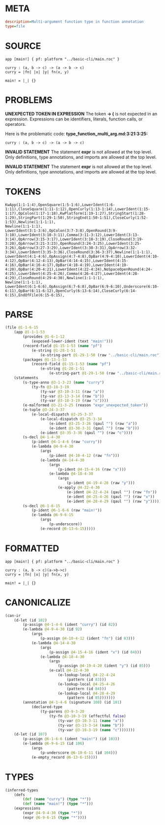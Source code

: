 # META
~~~ini
description=Multi-argument function type in function annotation
type=file
~~~
# SOURCE
~~~roc
app [main!] { pf: platform "../basic-cli/main.roc" }

curry : (a, b -> c) -> (a -> b -> c)
curry = |fn| |x| |y| fn(x, y)

main! = |_| {}
~~~
# PROBLEMS
**UNEXPECTED TOKEN IN EXPRESSION**
The token **-> (** is not expected in an expression.
Expressions can be identifiers, literals, function calls, or operators.

Here is the problematic code:
**type_function_multi_arg.md:3:21:3:25:**
```roc
curry : (a, b -> c) -> (a -> b -> c)
```


**INVALID STATEMENT**
The statement **expr** is not allowed at the top level.
Only definitions, type annotations, and imports are allowed at the top level.

**INVALID STATEMENT**
The statement **expr** is not allowed at the top level.
Only definitions, type annotations, and imports are allowed at the top level.

# TOKENS
~~~zig
KwApp(1:1-1:4),OpenSquare(1:5-1:6),LowerIdent(1:6-1:11),CloseSquare(1:11-1:12),OpenCurly(1:13-1:14),LowerIdent(1:15-1:17),OpColon(1:17-1:18),KwPlatform(1:19-1:27),StringStart(1:28-1:29),StringPart(1:29-1:50),StringEnd(1:50-1:51),CloseCurly(1:52-1:53),Newline(1:1-1:1),
Newline(1:1-1:1),
LowerIdent(3:1-3:6),OpColon(3:7-3:8),OpenRound(3:9-3:10),LowerIdent(3:10-3:11),Comma(3:11-3:12),LowerIdent(3:13-3:14),OpArrow(3:15-3:17),LowerIdent(3:18-3:19),CloseRound(3:19-3:20),OpArrow(3:21-3:23),OpenRound(3:24-3:25),LowerIdent(3:25-3:26),OpArrow(3:27-3:29),LowerIdent(3:30-3:31),OpArrow(3:32-3:34),LowerIdent(3:35-3:36),CloseRound(3:36-3:37),Newline(1:1-1:1),
LowerIdent(4:1-4:6),OpAssign(4:7-4:8),OpBar(4:9-4:10),LowerIdent(4:10-4:12),OpBar(4:12-4:13),OpBar(4:14-4:15),LowerIdent(4:15-4:16),OpBar(4:16-4:17),OpBar(4:18-4:19),LowerIdent(4:19-4:20),OpBar(4:20-4:21),LowerIdent(4:22-4:24),NoSpaceOpenRound(4:24-4:25),LowerIdent(4:25-4:26),Comma(4:26-4:27),LowerIdent(4:28-4:29),CloseRound(4:29-4:30),Newline(1:1-1:1),
Newline(1:1-1:1),
LowerIdent(6:1-6:6),OpAssign(6:7-6:8),OpBar(6:9-6:10),Underscore(6:10-6:11),OpBar(6:11-6:12),OpenCurly(6:13-6:14),CloseCurly(6:14-6:15),EndOfFile(6:15-6:15),
~~~
# PARSE
~~~clojure
(file @1-1-6-15
	(app @1-1-1-53
		(provides @1-6-1-12
			(exposed-lower-ident (text "main!")))
		(record-field @1-15-1-53 (name "pf")
			(e-string @1-28-1-51
				(e-string-part @1-29-1-50 (raw "../basic-cli/main.roc"))))
		(packages @1-13-1-53
			(record-field @1-15-1-53 (name "pf")
				(e-string @1-28-1-51
					(e-string-part @1-29-1-50 (raw "../basic-cli/main.roc"))))))
	(statements
		(s-type-anno @3-1-3-23 (name "curry")
			(ty-fn @3-10-3-19
				(ty-var @3-10-3-11 (raw "a"))
				(ty-var @3-13-3-14 (raw "b"))
				(ty-var @3-18-3-19 (raw "c"))))
		(e-malformed @3-21-3-25 (reason "expr_unexpected_token"))
		(e-tuple @3-24-3-37
			(e-local-dispatch @3-25-3-37
				(e-local-dispatch @3-25-3-34
					(e-ident @3-25-3-26 (qaul "") (raw "a"))
					(e-ident @3-30-3-31 (qaul "") (raw "b")))
				(e-ident @3-35-3-36 (qaul "") (raw "c"))))
		(s-decl @4-1-4-30
			(p-ident @4-1-4-6 (raw "curry"))
			(e-lambda @4-9-4-30
				(args
					(p-ident @4-10-4-12 (raw "fn")))
				(e-lambda @4-14-4-30
					(args
						(p-ident @4-15-4-16 (raw "x")))
					(e-lambda @4-18-4-30
						(args
							(p-ident @4-19-4-20 (raw "y")))
						(e-apply @4-22-4-30
							(e-ident @4-22-4-24 (qaul "") (raw "fn"))
							(e-ident @4-25-4-26 (qaul "") (raw "x"))
							(e-ident @4-28-4-29 (qaul "") (raw "y")))))))
		(s-decl @6-1-6-15
			(p-ident @6-1-6-6 (raw "main!"))
			(e-lambda @6-9-6-15
				(args
					(p-underscore))
				(e-record @6-13-6-15)))))
~~~
# FORMATTED
~~~roc
app [main!] { pf: platform "../basic-cli/main.roc" }

curry : (a, b -> c)(a->b->c)
curry = |fn| |x| |y| fn(x, y)

main! = |_| {}
~~~
# CANONICALIZE
~~~clojure
(can-ir
	(d-let (id 102)
		(p-assign @4-1-4-6 (ident "curry") (id 82))
		(e-lambda @4-9-4-30 (id 92)
			(args
				(p-assign @4-10-4-12 (ident "fn") (id 83)))
			(e-lambda @4-14-4-30
				(args
					(p-assign @4-15-4-16 (ident "x") (id 84)))
				(e-lambda @4-18-4-30
					(args
						(p-assign @4-19-4-20 (ident "y") (id 85)))
					(e-call @4-22-4-30
						(e-lookup-local @4-22-4-24
							(pattern (id 83)))
						(e-lookup-local @4-25-4-26
							(pattern (id 84)))
						(e-lookup-local @4-28-4-29
							(pattern (id 85)))))))
		(annotation @4-1-4-6 (signature 100) (id 101)
			(declared-type
				(ty-parens @3-9-3-20
					(ty-fn @3-10-3-19 (effectful false)
						(ty-var @3-10-3-11 (name "a"))
						(ty-var @3-13-3-14 (name "b"))
						(ty-var @3-18-3-19 (name "c")))))))
	(d-let (id 107)
		(p-assign @6-1-6-6 (ident "main!") (id 103))
		(e-lambda @6-9-6-15 (id 106)
			(args
				(p-underscore @6-10-6-11 (id 104)))
			(e-empty_record @6-13-6-15))))
~~~
# TYPES
~~~clojure
(inferred-types
	(defs
		(def (name "curry") (type "*"))
		(def (name "main!") (type "*")))
	(expressions
		(expr @4-9-4-30 (type "*"))
		(expr @6-9-6-15 (type "*"))))
~~~